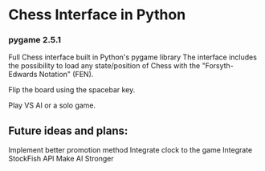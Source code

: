 # Chess Interface in Python

### pygame 2.5.1

Full Chess interface built in Python's pygame library
The interface includes the possibility to load any state/position of Chess with the "Forsyth-Edwards Notation" (FEN).

Flip the board using the spacebar key.

Play VS AI or a solo game.

## Future ideas and plans:

Implement better promotion method
Integrate clock to the game
Integrate StockFish API
Make AI Stronger